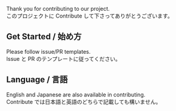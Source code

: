 Thank you for contributing to our project.  
このプロジェクトに Contribute して下さってありがとうございます。

## Get Started / 始め方

Please follow issue/PR templates.  
Issue と PR のテンプレートに従ってください。

## Language / 言語

English and Japanese are also available in contributing.  
Contribute では日本語と英語のどちらで記載しても構いません。
